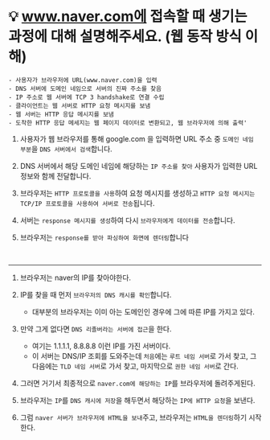 # 💡 www.naver.com에 접속할 때 생기는 과정에 대해 설명해주세요. (웹 동작 방식 이해)

```
- 사용자가 브라우저에 URL(www.naver.com)을 입력
- DNS 서버에 도메인 네임으로 서버의 진짜 주소를 찾음
- IP 주소로 웹 서버에 TCP 3 handshake로 연결 수립
- 클라이언트는 웹 서버로 HTTP 요청 메시지를 보냄
- 웹 서버는 HTTP 응답 메시지를 보냄
- 도착한 HTTP 응답 메세지는 웹 페이지 데이터로 변환되고, 웹 브라우저에 의해 출력'
```

1. 사용자가 웹 브라우저를 통해 google.com 을 입력하면 URL 주소 중 `도메인 네임 부분`을 `DNS 서버에서 검색`합니다.

2. DNS 서버에서 해당 도메인 네임에 해당하는 `IP 주소를 찾아` 사용자가 입력한 URL 정보와 함께 전달합니다.

3. 브라우저는 `HTTP 프로토콜을 사용`하여 요청 메시지를 생성하고 `HTTP 요청 메시지는 TCP/IP 프로토콜을 사용하여 서버로 전송`됩니다.

4. 서버는 `response 메시지를 생성`하여 다시 `브라우저에게 데이터를 전송`합니다.

5. 브라우저는 `response를 받아 파싱하여 화면에 렌더링`합니다

<br/>
<hr/>

1. 브라우저는 naver의 IP를 찾아야한다.
2. IP를 찾을 때 먼저 `브라우저의 DNS 캐시를 확인`합니다.

   - 대부분의 브라우저는 이미 아는 도메인인 경우에 그에 따른 IP를 가지고 있다.

3. 만약 그게 없다면 `DNS 리졸버라는 서버에 접근`을 한다.

   - 여기는 1.1.1.1, 8.8.8.8 이런 IP를 가진 서버이다.
   - 이 서버는 DNS/IP 조회를 도와주는데 `처음`에는 `루트 네임 서버`로 가서 찾고, 그 다음에는 `TLD 네임 서버`로 가서 찾고, 마지막으로 `권한 네임 서버`로 간다.

4. 그러면 거기서 최종적으로 `naver.com에 해당하는 IP`를 브라우저에 돌려주게된다.
5. 브라우저는 `IP`를 `DNS 캐시에 저장`을 해두면서 해당하는 `IP에 HTTP 요청`을 보낸다.
6. 그럼 `naver 서버가 브라우저에 HTML을 보내`주고, 브라우저는 `HTML을 렌더링`하기 시작한다.
